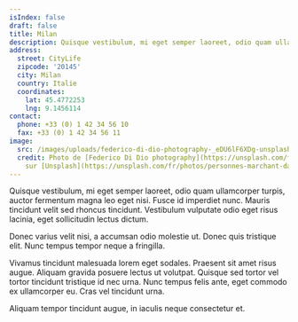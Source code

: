 ```yaml
---
isIndex: false
draft: false
title: Milan
description: Quisque vestibulum, mi eget semper laoreet, odio quam ullamcorper turpis, auctor fermentum magna leo eget nisi. Fusce id imperdiet nunc.
address:
  street: CityLife
  zipcode: '20145'
  city: Milan
  country: Italie
  coordinates:
    lat: 45.4772253
    lng: 9.1456114
contact:
  phone: +33 (0) 1 42 34 56 10
  fax: +33 (0) 1 42 34 56 11
image:
  src: /images/uploads/federico-di-dio-photography-_eDU6lF6XDg-unsplash.jpg
  credit: Photo de [Federico Di Dio photography](https://unsplash.com/fr/@didiofederico_photographer?utm_content=creditCopyText&utm_medium=referral&utm_source=unsplash)
    sur [Unsplash](https://unsplash.com/fr/photos/personnes-marchant-dans-le-couloir-entre-des-batiments-en-beton-brun-pendant-la-journee-_eDU6lF6XDg?utm_content=creditCopyText&utm_medium=referral&utm_source=unsplash)
---
```


Quisque vestibulum, mi eget semper laoreet, odio quam ullamcorper turpis, auctor fermentum magna leo eget nisi. Fusce id imperdiet nunc. Mauris tincidunt velit sed rhoncus tincidunt. Vestibulum vulputate odio eget risus lacinia, eget sollicitudin lectus dictum.

Donec varius velit nisi, a accumsan odio molestie ut. Donec quis tristique elit. Nunc tempus tempor neque a fringilla.

Vivamus tincidunt malesuada lorem eget sodales. Praesent sit amet risus augue. Aliquam gravida posuere lectus ut volutpat. Quisque sed tortor vel tortor tincidunt tristique id nec urna. Nunc tempus felis ante, eget commodo ex ullamcorper eu. Cras vel tincidunt urna.

Aliquam tempor tincidunt augue, in iaculis neque consectetur et.

